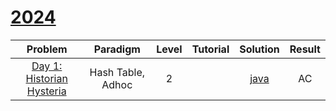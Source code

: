 # [2024](https://adventofcode.com/2024/)

|                             Problem                              |     Paradigm      | Level | Tutorial |             Solution             | Result |
| :--------------------------------------------------------------: | :---------------: | :---: | :------: | :------------------------------: | :----: |
| [Day 1: Historian Hysteria](https://adventofcode.com/2024/day/1) | Hash Table, Adhoc |   2   |          | [java](./HistorianHysteria.java) |   AC   |
